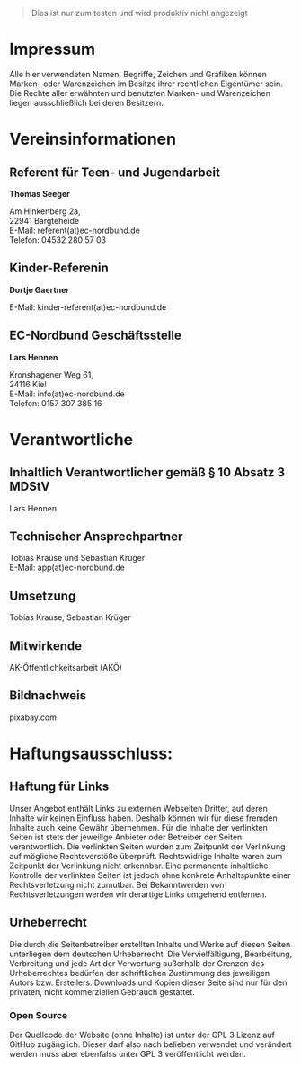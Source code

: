 > Dies ist nur zum testen und wird produktiv nicht angezeigt
# Impressum

Alle hier verwendeten Namen, Begriffe, Zeichen und Grafiken können Marken- oder Warenzeichen im Besitze ihrer rechtlichen Eigentümer sein.
Die Rechte aller erwähnten und benutzten Marken- und Warenzeichen liegen ausschließlich bei deren Besitzern.

# Vereinsinformationen
## Referent für Teen- und Jugendarbeit
**Thomas Seeger**  

Am Hinkenberg 2a,  
22941 Bargteheide  
E-Mail: referent(at)ec-nordbund.de  
Telefon: 04532 280 57 03
## Kinder-Referenin
**Dortje Gaertner**  

E-Mail: kinder-referent(at)ec-nordbund.de
## EC-Nordbund Geschäftsstelle
**Lars Hennen**  

Kronshagener Weg 61,  
24116 Kiel  
E-Mail: info(at)ec-nordbund.de  
Telefon: 0157 307 385 16
# Verantwortliche
## Inhaltlich Verantwortlicher gemäß § 10 Absatz 3 MDStV
Lars Hennen
## Technischer Ansprechpartner
Tobias Krause und Sebastian Krüger  
E-Mail: app(at)ec-nordbund.de
## Umsetzung
Tobias Krause, Sebastian Krüger
## Mitwirkende
AK-Öffentlichkeitsarbeit (AKÖ)
## Bildnachweis
pixabay.com

# Haftungsausschluss:

## Haftung für Links

Unser Angebot enthält Links zu externen Webseiten Dritter, auf deren Inhalte wir keinen Einfluss haben. Deshalb können wir für diese fremden Inhalte auch keine Gewähr übernehmen. Für die Inhalte der verlinkten Seiten ist stets der jeweilige Anbieter oder Betreiber der Seiten verantwortlich. Die verlinkten Seiten wurden zum Zeitpunkt der Verlinkung auf mögliche Rechtsverstöße überprüft. Rechtswidrige Inhalte waren zum Zeitpunkt der Verlinkung nicht erkennbar. Eine permanente inhaltliche Kontrolle der verlinkten Seiten ist jedoch ohne konkrete Anhaltspunkte einer Rechtsverletzung nicht zumutbar. Bei Bekanntwerden von Rechtsverletzungen werden wir derartige Links umgehend entfernen.

## Urheberrecht

Die durch die Seitenbetreiber erstellten Inhalte und Werke auf diesen Seiten unterliegen dem deutschen Urheberrecht. Die Vervielfältigung, Bearbeitung, Verbreitung und jede Art der Verwertung außerhalb der Grenzen des Urheberrechtes bedürfen der schriftlichen Zustimmung des jeweiligen Autors bzw. Erstellers. Downloads und Kopien dieser Seite sind nur für den privaten, nicht kommerziellen Gebrauch gestattet.

### Open Source
Der Quellcode der Website (ohne Inhalte) ist unter der GPL 3 Lizenz auf GitHub zugänglich. Dieser darf also nach belieben verwendet und verändert werden muss aber ebenfalss unter GPL 3 veröffentlicht werden.